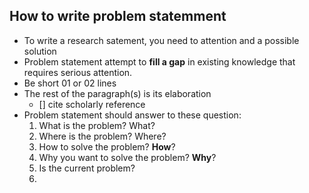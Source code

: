## How to write problem statemment
- To write a research satement, you need to attention and a possible solution
- Problem statement attempt to __fill a gap__ in existing knowledge that requires serious attention.
- Be short 01 or 02 lines
- The rest of the paragraph(s) is its elaboration
  - [] cite scholarly reference
- Problem statement should answer to these question:
  1. What is the problem? What?
  2. Where is the problem? Where?
  3. How to solve the problem? **How**?
  4. Why you want to solve the problem? **Why**?
  5. Is the current problem?
  6. 
